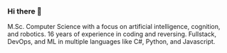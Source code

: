 ### Hi there 👋

M.Sc. Computer Science with a focus on artificial intelligence, cognition, and robotics.
16 years of experience in coding and reversing. 
Fullstack, DevOps, and ML in multiple languages like C#, Python, and Javascript.

<!--![twsl's GitHub Stats](https://github-readme-stats.vercel.app/api?username=twsl&show_icons=true)-->

<!--
**twsl/twsl** is a ✨ _special_ ✨ repository because its `README.md` (this file) appears on your GitHub profile.

Here are some ideas to get you started:

- 🔭 I’m currently working on ...
- 🌱 I’m currently learning ...
- 👯 I’m looking to collaborate on ...
- 🤔 I’m looking for help with ...
- 💬 Ask me about ...
- 📫 How to reach me: ...
- 😄 Pronouns: ...
- ⚡ Fun fact: ...
-->
